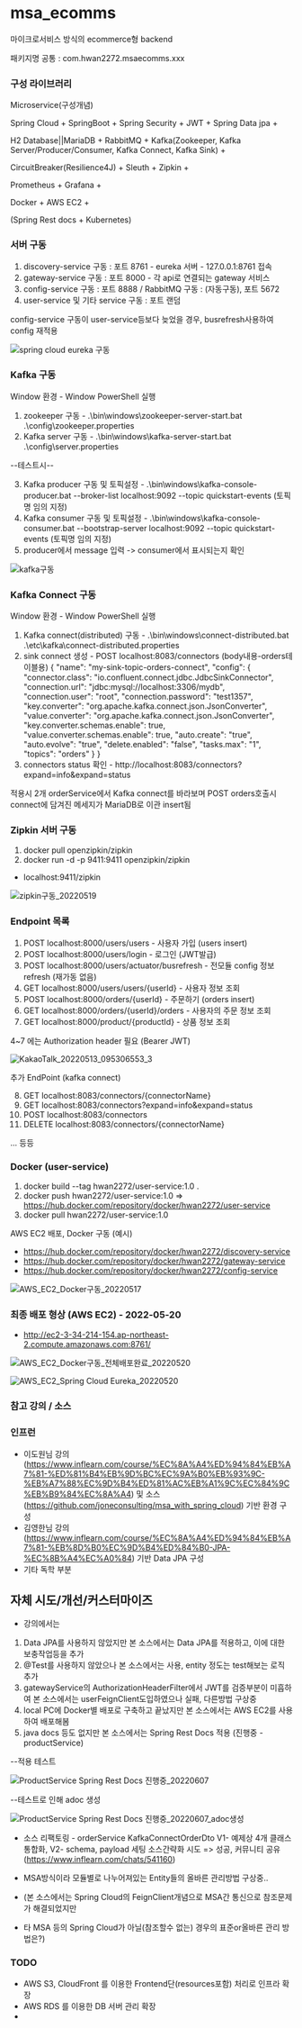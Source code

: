 # msa_ecomms
마이크로서비스 방식의 ecommerce형 backend

패키지명 공통 : com.hwan2272.msaecomms.xxx



### 구성 라이브러리

Microservice(구성개념)

Spring Cloud + SpringBoot + Spring Security + JWT + Spring Data jpa + 

H2 Database||MariaDB + RabbitMQ + Kafka(Zookeeper, Kafka Server/Producer/Consumer, Kafka Connect, Kafka Sink) +

CircuitBreaker(Resilience4J) + Sleuth + Zipkin +

Prometheus + Grafana +

Docker + AWS EC2 +

(Spring Rest docs + Kubernetes)



### 서버 구동

1. discovery-service 구동 : 포트 8761 - eureka 서버 - 127.0.0.1:8761 접속
2. gateway-service 구동 : 포트 8000 - 각 api로 연결되는 gateway 서비스
3. config-service 구동 : 포트 8888 / RabbitMQ 구동 : (자동구동), 포트 5672
4. user-service 및 기타 service 구동 : 포트 랜덤

config-service 구동이 user-service등보다 늦었을 경우, busrefresh사용하여 config 재적용


![spring cloud eureka 구동](https://user-images.githubusercontent.com/65170244/166868526-197915d1-18d2-49bd-8510-7b93dc885527.jpg)


### Kafka 구동

Window 환경 - Window PowerShell 실행
1. zookeeper 구동 - .\bin\windows\zookeeper-server-start.bat .\config\zookeeper.properties
2. Kafka server 구동 - .\bin\windows\kafka-server-start.bat .\config\server.properties

--테스트시--

3. Kafka producer 구동 및 토픽설정 - .\bin\windows\kafka-console-producer.bat --broker-list localhost:9092 --topic quickstart-events (토픽명 임의 지정)
4. Kafka consumer 구동 및 토픽설정 - .\bin\windows\kafka-console-consumer.bat --bootstrap-server localhost:9092 --topic quickstart-events (토픽명 임의 지정)
5. producer에서 message 입력 -> consumer에서 표시되는지 확인


![kafka구동](https://user-images.githubusercontent.com/65170244/168455543-bf4bbd25-8a2a-4e72-b6e7-09afed52eae9.png)

### Kafka Connect 구동

Window 환경 - Window PowerShell 실행
1. Kafka connect(distributed) 구동 - .\bin\windows\connect-distributed.bat .\etc\kafka\connect-distributed.properties
2. sink connect 생성 - POST localhost:8083/connectors (body내용-orders테이블용)
{
    "name": "my-sink-topic-orders-connect",
    "config": {
        "connector.class": "io.confluent.connect.jdbc.JdbcSinkConnector",
        "connection.url": "jdbc:mysql://localhost:3306/mydb",
        "connection.user": "root",
        "connection.password": "test1357",
        "key.converter": "org.apache.kafka.connect.json.JsonConverter",
        "value.converter": "org.apache.kafka.connect.json.JsonConverter",
        "key.converter.schemas.enable": true,
        "value.converter.schemas.enable": true,
        "auto.create": "true",
        "auto.evolve": "true",
        "delete.enabled": "false",
        "tasks.max": "1",
        "topics": "orders"
    }
}
3. connectors status 확인 - http://localhost:8083/connectors?expand=info&expand=status

적용시 2개 orderService에서 Kafka connect를 바라보며 POST orders호출시 connect에 담겨진 메세지가 MariaDB로 이관 insert됨


### Zipkin 서버 구동

1. docker pull openzipkin/zipkin
2. docker run -d -p 9411:9411 openzipkin/zipkin

- localhost:9411/zipkin

![zipkin구동_20220519](https://user-images.githubusercontent.com/65170244/169271404-120e8026-d7aa-4758-a3fa-ede75816b81b.jpg)




### Endpoint 목록

1. POST localhost:8000/users/users - 사용자 가입 (users insert)
2. POST localhost:8000/users/login - 로그인 (JWT발급) 
3. POST localhost:8000/users/actuator/busrefresh - 전모듈 config 정보 refresh (재가동 없음)
4. GET localhost:8000/users/users/{userId} - 사용자 정보 조회
5. POST localhost:8000/orders/{userId} - 주문하기 (orders insert)
6. GET localhost:8000/orders/{userId}/orders - 사용자의 주문 정보 조회
7. GET localhost:8000/product/{productId} - 상품 정보 조회

4~7 에는 Authorization header 필요 (Bearer JWT)


![KakaoTalk_20220513_095306553_3](https://user-images.githubusercontent.com/65170244/168190789-94f904f5-b16d-4ed0-904f-8841859de68a.jpg)


추가 EndPoint (kafka connect)

8. GET localhost:8083/connectors/{connectorName}
9. GET localhost:8083/connectors?expand=info&expand=status
10. POST localhost:8083/connectors
11. DELETE localhost:8083/connectors/{connectorName}

... 등등


### Docker (user-service)
1. docker build --tag hwan2272/user-service:1.0 .
2. docker push hwan2272/user-service:1.0 => https://hub.docker.com/repository/docker/hwan2272/user-service
3. docker pull hwan2272/user-service:1.0


AWS EC2 배포, Docker 구동 (예시)

- https://hub.docker.com/repository/docker/hwan2272/discovery-service
- https://hub.docker.com/repository/docker/hwan2272/gateway-service
- https://hub.docker.com/repository/docker/hwan2272/config-service

![AWS_EC2_Docker구동_20220517](https://user-images.githubusercontent.com/65170244/168740312-060800b9-3ca9-4a9e-98ee-fcac7b6fb5bd.jpg)


### 최종 배포 형상 (AWS EC2) - 2022-05-20

- http://ec2-3-34-214-154.ap-northeast-2.compute.amazonaws.com:8761/

![AWS_EC2_Docker구동_전체배포완료_20220520](https://user-images.githubusercontent.com/65170244/169505167-483591c3-2e03-4d5e-9312-d7609c533257.jpg)

![AWS_EC2_Spring Cloud Eureka_20220520](https://user-images.githubusercontent.com/65170244/169506462-4ee252b0-1f2e-4b2e-b17e-c25997cff3fa.jpg)



### 참고 강의 / 소스

### 인프런

- 이도원님 강의 (https://www.inflearn.com/course/%EC%8A%A4%ED%94%84%EB%A7%81-%ED%81%B4%EB%9D%BC%EC%9A%B0%EB%93%9C-%EB%A7%88%EC%9D%B4%ED%81%AC%EB%A1%9C%EC%84%9C%EB%B9%84%EC%8A%A4) 및 소스(https://github.com/joneconsulting/msa_with_spring_cloud) 기반 환경 구성
- 김영한님 강의 (https://www.inflearn.com/course/%EC%8A%A4%ED%94%84%EB%A7%81-%EB%8D%B0%EC%9D%B4%ED%84%B0-JPA-%EC%8B%A4%EC%A0%84) 기반 Data JPA 구성
- 기타 독학 부분


## 자체 시도/개선/커스터마이즈

- 강의에서는 
1. Data JPA를 사용하지 않았지만 본 소스에서는 Data JPA를 적용하고, 이에 대한 보충작업등을 추가
2. @Test를 사용하지 않았으나 본 소스에서는 사용, entity 정도는 test해보는 로직 추가
3. gatewayService의 AuthorizationHeaderFilter에서 JWT를 검증부분이 미흡하여 본 소스에서는 userFeignClient도입하였으나 실패, 다른방법 구상중
4. local PC에 Docker별 배포로 구축하고 끝났지만 본 소스에서는 AWS EC2를 사용하여 배포해봄
5. java docs 등도 없지만 본 소스에서는 Spring Rest Docs 적용 (진행중 - productService)

--적용 테스트

![ProductService Spring Rest Docs 진행중_20220607](https://user-images.githubusercontent.com/65170244/172313379-83f1cba1-deb8-48f8-bf37-c21b3946a6f7.jpg)

--테스트로 인해 adoc 생성

![ProductService Spring Rest Docs 진행중_20220607_adoc생성](https://user-images.githubusercontent.com/65170244/172314527-484c3b86-06fc-4913-b4d5-a7e8c9ef6fa5.jpg)

- 소스 리팩토링 - orderService KafkaConnectOrderDto V1- 예제상 4개 클래스 통합화, V2- schema, payload 세팅 소스간략화 시도
=> 성공, 커뮤니티 공유 (https://www.inflearn.com/chats/541160)

- MSA방식이라 모듈별로 나누어져있는 Entity들의 올바른 관리방법 구상중.. 
- (본 소스에서는 Spring Cloud의 FeignClient개념으로 MSA간 통신으로 참조문제가 해결되었지만 
- 타 MSA 등의 Spring Cloud가 아닐(참조할수 없는) 경우의 표준or올바른 관리 방법은?)


### TODO

- AWS S3, CloudFront 를 이용한 Frontend단(resources포함) 처리로 인프라 확장
- AWS RDS 를 이용한 DB 서버 관리 확장
- 

